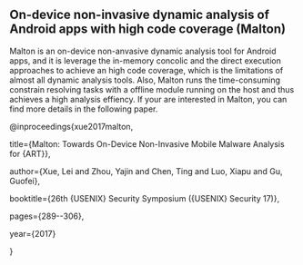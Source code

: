 ## On-device non-invasive dynamic analysis of Android apps with high code coverage (Malton)

Malton is an on-device non-anvasive dynamic analysis tool for Android apps, and it is leverage the in-memory concolic and the direct execution approaches to achieve an high code coverage, which is the limitations of almost all dynamic analysis tools. Also, Malton runs the time-consuming constrain resolving tasks with a offline module running on the host and thus achieves a high analysis effiency. If your are interested in Malton, you can find more details in the following paper.



@inproceedings{xue2017malton,

  title={Malton: Towards On-Device Non-Invasive Mobile Malware Analysis for $\{$ART$\}$},
  
  author={Xue, Lei and Zhou, Yajin and Chen, Ting and Luo, Xiapu and Gu, Guofei},
  
  booktitle={26th $\{$USENIX$\}$ Security Symposium ($\{$USENIX$\}$ Security 17)},
  
  pages={289--306},
  
  year={2017}
  
}


